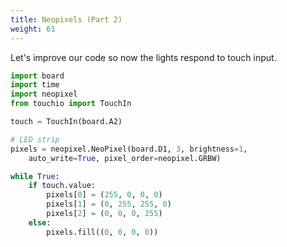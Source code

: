 ```yaml
---
title: Neopixels (Part 2)
weight: 61
---
```

Let's improve our code so now the lights respond to touch input.

```python {linenos=table, hl_lines="4 6 13 17-18"}
import board
import time
import neopixel
from touchio import TouchIn

touch = TouchIn(board.A2)

# LED strip
pixels = neopixel.NeoPixel(board.D1, 3, brightness=1,
    auto_write=True, pixel_order=neopixel.GRBW)

while True:
    if touch.value:
        pixels[0] = (255, 0, 0, 0)
        pixels[1] = (0, 255, 255, 0)
        pixels[2] = (0, 0, 0, 255)
    else:
        pixels.fill((0, 0, 0, 0))
```
